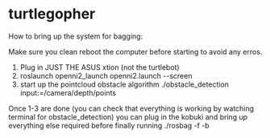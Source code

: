 turtlegopher
============

How to bring up the system for bagging:

Make sure you clean reboot the computer before starting to avoid any erros. 

1. Plug in JUST THE ASUS xtion (not the turtlebot)
2. roslaunch openni2_launch openni2.launch --screen
3. start up the pointcloud obstacle algorithm ./obstacle_detection input:=/camera/depth/points


Once 1-3 are done (you can check that everything is working by watching terminal for obstacle_detection) you can plug in the kobuki and bring up everything else required before finally running ./rosbag -f -b

